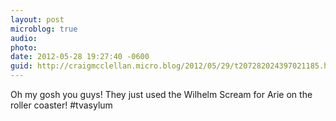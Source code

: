 ```yaml
---
layout: post
microblog: true
audio: 
photo: 
date: 2012-05-28 19:27:40 -0600
guid: http://craigmcclellan.micro.blog/2012/05/29/t207282024397021185.html
---
```

Oh my gosh you guys! They just used the Wilhelm Scream for Arie on the roller coaster! #tvasylum
